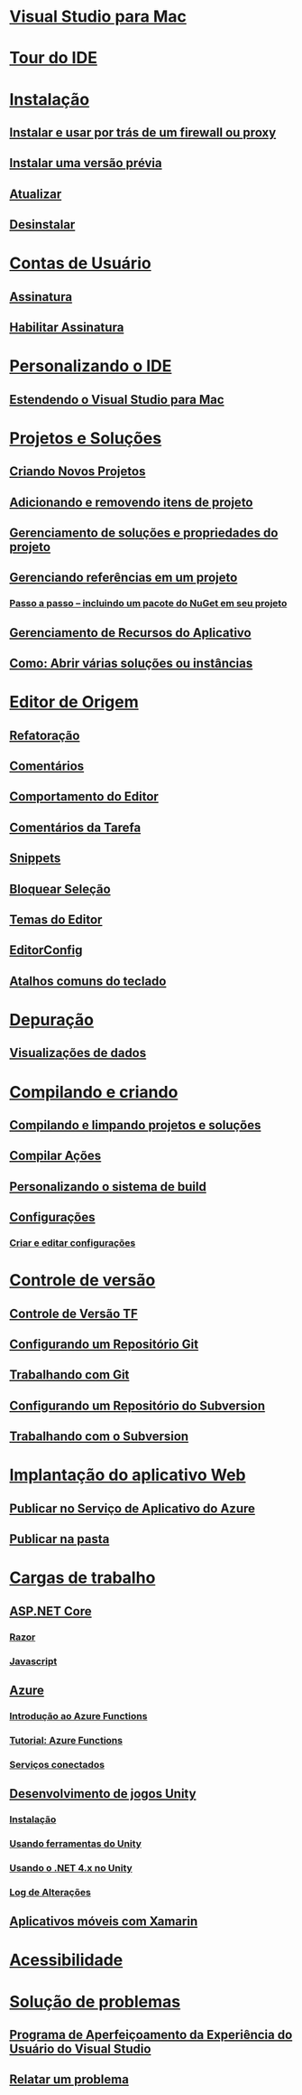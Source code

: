 # [Visual Studio para Mac](/visualstudio/mac/)
# [Tour do IDE](ide-tour.md)

# [Instalação](installation.md)
## [Instalar e usar por trás de um firewall ou proxy](/visualstudio/mac/install-behind-a-firewall-or-proxy-server)
## [Instalar uma versão prévia](/visualstudio/mac/install-preview)
## [Atualizar](/visualstudio/mac/update)
## [Desinstalar](/visualstudio/mac/uninstall)


# [Contas de Usuário](/visualstudio/mac/user-accounts)
## [Assinatura](/visualstudio/mac/signing-in)
## [Habilitar Assinatura](/visualstudio/mac/enable-subscription)

# [Personalizando o IDE](/visualstudio/mac/customizing-the-ide)
## [Estendendo o Visual Studio para Mac](/visualstudio/mac/extending-visual-studio-mac)


# [Projetos e Soluções](/visualstudio/mac/projects-and-solutions)
## [Criando Novos Projetos](/visualstudio/mac/create-new-projects)
## [Adicionando e removendo itens de projeto](/visualstudio/mac/add-and-remove-project-items)
## [Gerenciamento de soluções e propriedades do projeto](/visualstudio/mac/managing-solutions-and-project-properties)
## [Gerenciando referências em um projeto](/visualstudio/mac/managing-references-in-a-project)
### [Passo a passo – incluindo um pacote do NuGet em seu projeto](/visualstudio/mac/nuget-walkthrough)
## [Gerenciamento de Recursos do Aplicativo](/visualstudio/mac/managing-app-resources)
## [Como: Abrir várias soluções ou instâncias](/visualstudio/mac/open-multiple-solutions)

# [Editor de Origem](/visualstudio/mac/source-editor)
## [Refatoração](/visualstudio/mac/refactoring)
## [Comentários](/visualstudio/mac/comments)
## [Comportamento do Editor](/visualstudio/mac/editor-behavior)
## [Comentários da Tarefa](/visualstudio/mac/task-comments)
## [Snippets](/visualstudio/mac/snippets)
## [Bloquear Seleção](/visualstudio/mac/block-selection)
## [Temas do Editor](/visualstudio/mac/editor-themes)
## [EditorConfig](/visualstudio/mac/editorconfig)
## [Atalhos comuns do teclado](/visualstudio/mac/keyboard-shortcuts)

# [Depuração](/visualstudio/mac/debugging)
## [Visualizações de dados](/visualstudio/mac/data-visualizations)

# [Compilando e criando](/visualstudio/mac/compiling-and-building)
## [Compilando e limpando projetos e soluções](/visualstudio/mac/building-and-cleaning-projects-and-solutions)
## [Compilar Ações](/visualstudio/mac/build-actions)
## [Personalizando o sistema de build](/visualstudio/mac/customizing-build-system)
## [Configurações](/visualstudio/mac/configurations)
### [Criar e editar configurações](/visualstudio/mac/create-and-edit-configurations)

# [Controle de versão](/visualstudio/mac/version-control)
## [Controle de Versão TF](/visualstudio/mac/tf-version-control)
## [Configurando um Repositório Git](/visualstudio/mac/set-up-git-repository)
## [Trabalhando com Git](/visualstudio/mac/working-with-git)
## [Configurando um Repositório do Subversion](/visualstudio/mac/set-up-subversion-repository)
## [Trabalhando com o Subversion](/visualstudio/mac/working-with-subversion)

# [Implantação do aplicativo Web](/visualstudio/mac/web-app-deployment.md)
## [Publicar no Serviço de Aplicativo do Azure](/visualstudio/mac/publish-app-svc.md)
## [Publicar na pasta](/visualstudio/mac/publish-folder.md)

# [Cargas de trabalho](/visualstudio/mac/workloads)
## [ASP.NET Core](/visualstudio/mac/asp-net-core)
### [Razor](/visualstudio/mac/razor)
### [Javascript](/visualstudio/mac/javascript)
## [Azure](/visualstudio/mac/azure-workload)
### [Introdução ao Azure Functions](/visualstudio/mac/azure-functions)
### [Tutorial: Azure Functions](/visualstudio/mac/azure-functions-lab)
### [Serviços conectados](/visualstudio/mac/connected-services)
## [Desenvolvimento de jogos Unity](/visualstudio/mac/unity-tools)
### [Instalação](/visualstudio/mac/setup-vsmac-tools-unity)
### [Usando ferramentas do Unity](/visualstudio/mac/using-vsmac-tools-unity)
### [Usando o .NET 4.x no Unity](/visualstudio/mac//visualstudio/cross-platform/unity-scripting-upgrade/?context=visualstudio/mac/context)
### [Log de Alterações](/visualstudio/mac//visualstudio/cross-platform/change-log-visual-studio-tools-for-unity-mac/?context=visualstudio/mac/context)
## [Aplicativos móveis com Xamarin](/visualstudio/mac/xamarin)

# [Acessibilidade](/visualstudio/mac/accessibility)

# [Solução de problemas](/visualstudio/mac/troubleshooting)
## [Programa de Aperfeiçoamento da Experiência do Usuário do Visual Studio](/visualstudio/mac/visual-studio-experience-improvement-program)
## [Relatar um problema](/visualstudio/mac/report-a-problem)

